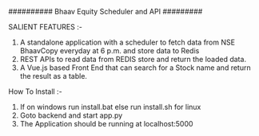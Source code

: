 ########## Bhaav Equity Scheduler and API #########


SALIENT FEATURES :-

  1. A standalone application with a scheduler to fetch data from NSE BhaavCopy everyday at 6 p.m. and store data to Redis
  2. REST APIs to read data from REDIS store and return the loaded data.
  3. A Vue.js based Front End that can search for a Stock name and return the result as a table.

How To Install :-

  1. If on windows run install.bat else run install.sh for linux
  2. Goto backend and start app.py
  3. The Application should be running at localhost:5000
   
